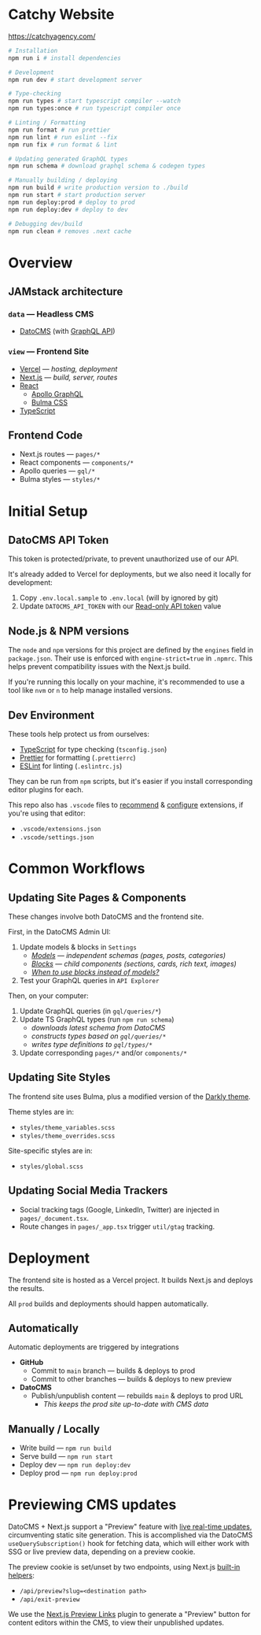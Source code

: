 # Catchy Website

https://catchyagency.com/

```sh
# Installation
npm run i # install dependencies

# Development
npm run dev # start development server

# Type-checking
npm run types # start typescript compiler --watch
npm run types:once # run typescript compiler once

# Linting / Formatting
npm run format # run prettier
npm run lint # run eslint --fix
npm run fix # run format & lint

# Updating generated GraphQL types
npm run schema # download graphql schema & codegen types

# Manually building / deploying
npm run build # write production version to ./build
npm run start # start production server
npm run deploy:prod # deploy to prod
npm run deploy:dev # deploy to dev

# Debugging dev/build
npm run clean # removes .next cache
```

# Overview

## JAMstack architecture

### `data` — Headless CMS

- [DatoCMS](https://datocms.com/) (with [GraphQL API](https://www.datocms.com/docs/content-delivery-api))

### `view` — Frontend Site

- [Vercel](https://vercel.com/) — _hosting, deployment_
- [Next.js](https://nextjs.org/) — _build, server, routes_
- [React](https://reactjs.org/)
  - [Apollo GraphQL](https://www.apollographql.com/)
  - [Bulma CSS](https://bulma.io/)
- [TypeScript](https://www.typescriptlang.org/)

## Frontend Code

- Next.js routes — `pages/*`
- React components — `components/*`
- Apollo queries — `gql/*`
- Bulma styles — `styles/*`

# Initial Setup

## DatoCMS API Token

This token is protected/private, to prevent unauthorized use of our API.

It's already added to Vercel for deployments, but we also need it locally for development:

1. Copy `.env.local.sample` to `.env.local` (will by ignored by git)
2. Update `DATOCMS_API_TOKEN` with our [Read-only API token](https://catchy.admin.datocms.com/admin/access_tokens/84520/edit) value

## Node.js & NPM versions

The `node` and `npm` versions for this project are defined by the `engines` field in `package.json`. Their use is enforced with `engine-strict=true` in `.npmrc`. This helps prevent compatibility issues with the Next.js build.

If you're running this locally on your machine, it's recommended to use a tool like `nvm` or `n` to help manage installed versions.

## Dev Environment

These tools help protect us from ourselves:

- [TypeScript](https://www.typescriptlang.org/) for type checking (`tsconfig.json`)
- [Prettier](https://prettier.io/) for formatting (`.prettierrc`)
- [ESLint](https://eslint.org/) for linting (`.eslintrc.js`)

They can be run from `npm` scripts, but it's easier if you install corresponding editor plugins for each.

This repo also has `.vscode` files to [recommend](https://code.visualstudio.com/docs/editor/extension-marketplace#_workspace-recommended-extensions) & [configure](https://code.visualstudio.com/docs/getstarted/settings#_workspace-settings) extensions, if you're using that editor:

- `.vscode/extensions.json`
- `.vscode/settings.json`

# Common Workflows

## Updating Site Pages & Components

These changes involve both DatoCMS and the frontend site.

First, in the DatoCMS Admin UI:

1. Update models & blocks in `Settings`
   - _[Models](https://www.datocms.com/docs/content-modelling) — independent schemas (pages, posts, categories)_
   - _[Blocks](https://www.datocms.com/docs/content-modelling/blocks) — child components (sections, cards, rich text, images)_
   - _[When to use blocks instead of models?](https://www.datocms.com/docs/content-modelling/blocks#when-to-use-blocks-instead-of-models)_
1. Test your GraphQL queries in `API Explorer`

Then, on your computer:

1. Update GraphQL queries (in `gql/queries/*`)
1. Update TS GraphQL types (run `npm run schema`)
   - _downloads latest schema from DatoCMS_
   - _constructs types based on `gql/queries/*`_
   - _writes type definitions to `gql/types/*`_
1. Update corresponding `pages/*` and/or `components/*`

## Updating Site Styles

The frontend site uses Bulma, plus a modified version of the [Darkly theme](https://jenil.github.io/bulmaswatch/darkly/).

Theme styles are in:

- `styles/theme_variables.scss`
- `styles/theme_overrides.scss`

Site-specific styles are in:

- `styles/global.scss`

## Updating Social Media Trackers

- Social tracking tags (Google, LinkedIn, Twitter) are injected in `pages/_document.tsx`.
- Route changes in `pages/_app.tsx` trigger `util/gtag` tracking.

# Deployment

The frontend site is hosted as a Vercel project. It builds Next.js and deploys the results.

All `prod` builds and deployments should happen automatically.

## Automatically

Automatic deployments are triggered by integrations

- **GitHub**
  - Commit to `main` branch — builds & deploys to prod
  - Commit to other branches — builds & deploys to new preview
- **DatoCMS**
  - Publish/unpublish content — rebuilds `main` & deploys to prod URL
    - _This keeps the prod site up-to-date with CMS data_

## Manually / Locally

- Write build — `npm run build`
- Serve build — `npm run start`
- Deploy dev — `npm run deploy:dev`
- Deploy prod — `npm run deploy:prod`

# Previewing CMS updates

DatoCMS + Next.js support a "Preview" feature with [live real-time updates](https://github.com/datocms/react-datocms#live-real-time-updates), circumventing static site generation. This is accomplished via the DatoCMS `useQuerySubscription()` hook for fetching data, which will either work with SSG or live preview data, depending on a preview cookie.

The preview cookie is set/unset by two endpoints, using Next.js [built-in helpers](https://nextjs.org/docs/advanced-features/preview-mode):

- `/api/preview?slug=<destination path>`
- `/api/exit-preview`

We use the [Next.js Preview Links](https://www.datocms.com/marketplace/plugins/i/datocms-plugin-nextjs-preview) plugin to generate a "Preview" button for content editors within the CMS, to view their unpublished updates.

